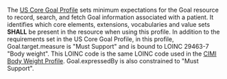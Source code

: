 The [US Core Goal Profile](http://hl7.org/fhir/us/core/StructureDefinition/us-core-goal) sets minimum expectations for the Goal resource to record, search, and fetch Goal information associated with a patient. It identifies which core elements, extensions, vocabularies and value sets **SHALL** be present in the resource when using this profile. In addition to the requirements set in the US Core Goal Profile, in this profile, Goal.target.measure is "Must Support" and is bound to LOINC 29463-7 "Body weight". This LOINC code is the same LOINC code used in the [CIMI Body Weight Profile](http://hl7.org/fhir/us/vitals/StructureDefinition/BodyWeight). Goal.expressedBy is also constrained to "Must Support".